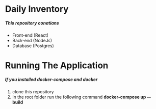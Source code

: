 # Daily Inventory

##### This repository conatians 
* Front-end (React)
* Back-end (NodeJs)
* Database (Postgres)

# Running The Application
##### If you installed docker-compose and docker
1) clone this repository
2) In the root folder run the following command
    **docker-compose up --build**
